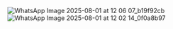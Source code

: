 ![WhatsApp Image 2025-08-01 at 12 06 07_b19f92cb](https://github.com/user-attachments/assets/6d880395-46de-49c3-8a61-c56307661fb9)
![WhatsApp Image 2025-08-01 at 12 02 14_0f0a8b97](https://github.com/user-attachments/assets/5df335b3-00ac-4092-b06b-5fd732eef137)
